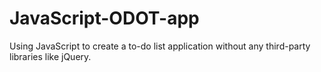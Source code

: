 JavaScript-ODOT-app
===================

 Using JavaScript to create a to-do list application without any third-party libraries like jQuery.
